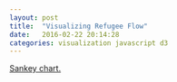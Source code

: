 ```yaml
---
layout: post
title:  "Visualizing Refugee Flow"
date:   2016-02-22 20:14:28
categories: visualization javascript d3
---
```


[Sankey chart.](/sankey.html)
